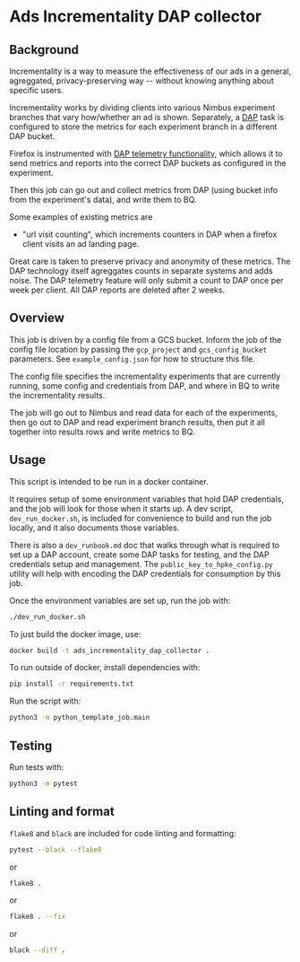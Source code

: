 # Ads Incrementality DAP collector

## Background

Incrementality is a way to measure the effectiveness of our ads in a general, agreggated, privacy-preserving way --
without knowing anything about specific users.

Incrementality works by dividing clients into various Nimbus experiment branches that vary how/whether an ad is shown.
Separately, a [DAP](https://docs.divviup.org/) task is configured to store the metrics for each experiment branch in a
different DAP bucket.

Firefox is instrumented with [DAP telemetry functionality](https://github.com/mozilla-firefox/firefox/tree/main/toolkit/components/telemetry/dap), which allows it to send metrics and reports into the correct DAP buckets as configured in the experiment.

Then this job can go out and collect metrics from DAP (using bucket info from the experiment's data), and write them
to BQ.

Some examples of existing metrics are
- "url visit counting", which increments counters in DAP when a firefox client visits an ad landing page.

Great care is taken to preserve privacy and anonymity of these metrics. The DAP technology itself agreggates counts
in separate systems and adds noise. The DAP telemetry feature will only submit a count to DAP once per week per client.
All DAP reports are deleted after 2 weeks.

## Overview

This job is driven by a config file from a GCS bucket. Inform the job of the config file location by passing the
`gcp_project` and `gcs_config_bucket` parameters. See `example_config.json` for how to structure this file.

The config file specifies the incrementality experiments that are currently running, some config and credentials from DAP,
and where in BQ to write the incrementality results.

The job will go out to Nimbus and read data for each of the experiments, then go out to DAP and read experiment branch results,
then put it all together into results rows and write metrics to BQ.

## Usage

This script is intended to be run in a docker container.

It requires setup of some environment variables that hold DAP credentials, and the job will look for those when it
starts up. A dev script, `dev_run_docker.sh`, is included for convenience to build and run the job locally, and it
also documents those variables.

There is also a `dev_runbook.md` doc that walks through what is required to set up a DAP account, create some DAP
tasks for testing, and the DAP credentials setup and management. The `public_key_to_hpke_config.py` utility will help
with encoding the DAP credentials for consumption by this job.

Once the environment variables are set up, run the job with:


```sh
./dev_run_docker.sh
```

To just build the docker image, use:

```sh
docker build -t ads_incrementality_dap_collector .
```

To run outside of docker, install dependencies with:

```sh
pip install -r requirements.txt
```

Run the script with:

```sh
python3 -m python_template_job.main
```

## Testing

Run tests with:

```sh
python3 -m pytest
```

## Linting and format

`flake8` and `black` are included for code linting and formatting:

```sh
pytest --black --flake8
```

or

```sh
flake8 .
```

or

```sh
flake8 . --fix
```

or

```sh
black --diff .
```
